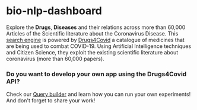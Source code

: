 # bio-nlp-dashboard
Explore the **Drugs**, **Diseases** and their relations across more than 60,000 Articles of the Scientific literature about the Coronavirus Disease.
This [search engine](https://bio-nlp-dashboard.netlify.app/) is powered by [Drugs4Covid](https://drugs4covid.oeg-upm.net/)  a catalogue of medicines that are being used to combat COVID-19. Using Artificial Intelligence techniques and Citizen Science, they exploit the existing scientific literature about coronavirus (more than 60,000 papers).

### Do you want to develop your own app using the Drugs4Covid API?
Check our [Query builder](https://bio-nlp-dashboard.netlify.app/customsearch) and learn how you can run your own experiments!
And don't forget to share your work!
